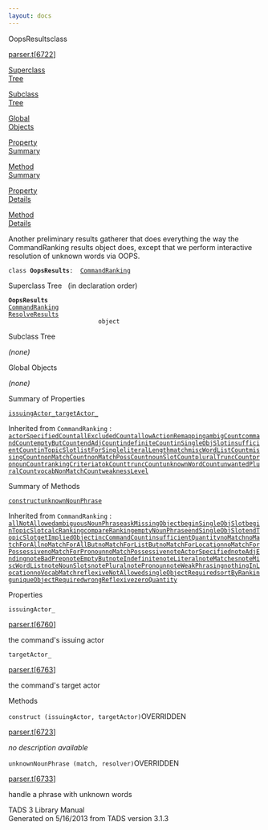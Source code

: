 ```yaml
---
layout: docs
---
```

<span class="title">OopsResults</span><span class="type">class</span>

[parser.t](../file/parser.t.html)\[[6722](../source/parser.t.html#6722)\]

[Superclass  
Tree](#_SuperClassTree_)

[Subclass  
Tree](#_SubClassTree_)

[Global  
Objects](#_ObjectSummary_)

[Property  
Summary](#_PropSummary_)

[Method  
Summary](#_MethodSummary_)

[Property  
Details](#_Properties_)

[Method  
Details](#_Methods_)

<div class="fdesc">

Another preliminary results gatherer that does everything the way the
CommandRanking results object does, except that we perform interactive
resolution of unknown words via OOPS.

`class `**`OopsResults`**` :   `[`CommandRanking`](../object/CommandRanking.html)

</div>

<span id="_SuperClassTree_"></span>

<div class="mjhd">

<span class="hdln">Superclass Tree</span>   (in declaration order)

</div>

**`OopsResults`**  
[`CommandRanking`](../object/CommandRanking.html)  
[`ResolveResults`](../object/ResolveResults.html)  
`                         object`  
<span id="_SubClassTree_"></span>

<div class="mjhd">

<span class="hdln">Subclass Tree</span>  

</div>

*(none)* <span id="_ObjectSummary_"></span>

<div class="mjhd">

<span class="hdln">Global Objects</span>  

</div>

*(none)* <span id="_PropSummary_"></span>

<div class="mjhd">

<span class="hdln">Summary of Properties</span>  

</div>

[`issuingActor_`](#issuingActor_)[`targetActor_`](#targetActor_)

Inherited from `CommandRanking` :  
[`actorSpecifiedCount`](../object/CommandRanking.html#actorSpecifiedCount)[`allExcludedCount`](../object/CommandRanking.html#allExcludedCount)[`allowActionRemapping`](../object/CommandRanking.html#allowActionRemapping)[`ambigCount`](../object/CommandRanking.html#ambigCount)[`commandCount`](../object/CommandRanking.html#commandCount)[`emptyButCount`](../object/CommandRanking.html#emptyButCount)[`endAdjCount`](../object/CommandRanking.html#endAdjCount)[`indefiniteCount`](../object/CommandRanking.html#indefiniteCount)[`inSingleObjSlot`](../object/CommandRanking.html#inSingleObjSlot)[`insufficientCount`](../object/CommandRanking.html#insufficientCount)[`inTopicSlot`](../object/CommandRanking.html#inTopicSlot)[`listForSingle`](../object/CommandRanking.html#listForSingle)[`literalLength`](../object/CommandRanking.html#literalLength)[`match`](../object/CommandRanking.html#match)[`miscWordListCount`](../object/CommandRanking.html#miscWordListCount)[`missingCount`](../object/CommandRanking.html#missingCount)[`nonMatchCount`](../object/CommandRanking.html#nonMatchCount)[`nonMatchPossCount`](../object/CommandRanking.html#nonMatchPossCount)[`nounSlotCount`](../object/CommandRanking.html#nounSlotCount)[`pluralTruncCount`](../object/CommandRanking.html#pluralTruncCount)[`pronounCount`](../object/CommandRanking.html#pronounCount)[`rankingCriteria`](../object/CommandRanking.html#rankingCriteria)[`tokCount`](../object/CommandRanking.html#tokCount)[`truncCount`](../object/CommandRanking.html#truncCount)[`unknownWordCount`](../object/CommandRanking.html#unknownWordCount)[`unwantedPluralCount`](../object/CommandRanking.html#unwantedPluralCount)[`vocabNonMatchCount`](../object/CommandRanking.html#vocabNonMatchCount)[`weaknessLevel`](../object/CommandRanking.html#weaknessLevel)



<span id="_MethodSummary_"></span>

<div class="mjhd">

<span class="hdln">Summary of Methods</span>  

</div>

[`construct`](#construct)[`unknownNounPhrase`](#unknownNounPhrase)

Inherited from `CommandRanking` :  
[`allNotAllowed`](../object/CommandRanking.html#allNotAllowed)[`ambiguousNounPhrase`](../object/CommandRanking.html#ambiguousNounPhrase)[`askMissingObject`](../object/CommandRanking.html#askMissingObject)[`beginSingleObjSlot`](../object/CommandRanking.html#beginSingleObjSlot)[`beginTopicSlot`](../object/CommandRanking.html#beginTopicSlot)[`calcRanking`](../object/CommandRanking.html#calcRanking)[`compareRanking`](../object/CommandRanking.html#compareRanking)[`emptyNounPhrase`](../object/CommandRanking.html#emptyNounPhrase)[`endSingleObjSlot`](../object/CommandRanking.html#endSingleObjSlot)[`endTopicSlot`](../object/CommandRanking.html#endTopicSlot)[`getImpliedObject`](../object/CommandRanking.html#getImpliedObject)[`incCommandCount`](../object/CommandRanking.html#incCommandCount)[`insufficientQuantity`](../object/CommandRanking.html#insufficientQuantity)[`noMatch`](../object/CommandRanking.html#noMatch)[`noMatchForAll`](../object/CommandRanking.html#noMatchForAll)[`noMatchForAllBut`](../object/CommandRanking.html#noMatchForAllBut)[`noMatchForListBut`](../object/CommandRanking.html#noMatchForListBut)[`noMatchForLocation`](../object/CommandRanking.html#noMatchForLocation)[`noMatchForPossessive`](../object/CommandRanking.html#noMatchForPossessive)[`noMatchForPronoun`](../object/CommandRanking.html#noMatchForPronoun)[`noMatchPossessive`](../object/CommandRanking.html#noMatchPossessive)[`noteActorSpecified`](../object/CommandRanking.html#noteActorSpecified)[`noteAdjEnding`](../object/CommandRanking.html#noteAdjEnding)[`noteBadPrep`](../object/CommandRanking.html#noteBadPrep)[`noteEmptyBut`](../object/CommandRanking.html#noteEmptyBut)[`noteIndefinite`](../object/CommandRanking.html#noteIndefinite)[`noteLiteral`](../object/CommandRanking.html#noteLiteral)[`noteMatches`](../object/CommandRanking.html#noteMatches)[`noteMiscWordList`](../object/CommandRanking.html#noteMiscWordList)[`noteNounSlots`](../object/CommandRanking.html#noteNounSlots)[`notePlural`](../object/CommandRanking.html#notePlural)[`notePronoun`](../object/CommandRanking.html#notePronoun)[`noteWeakPhrasing`](../object/CommandRanking.html#noteWeakPhrasing)[`nothingInLocation`](../object/CommandRanking.html#nothingInLocation)[`noVocabMatch`](../object/CommandRanking.html#noVocabMatch)[`reflexiveNotAllowed`](../object/CommandRanking.html#reflexiveNotAllowed)[`singleObjectRequired`](../object/CommandRanking.html#singleObjectRequired)[`sortByRanking`](../object/CommandRanking.html#sortByRanking)[`uniqueObjectRequired`](../object/CommandRanking.html#uniqueObjectRequired)[`wrongReflexive`](../object/CommandRanking.html#wrongReflexive)[`zeroQuantity`](../object/CommandRanking.html#zeroQuantity)



<span id="_Properties_"></span>

<div class="mjhd">

<span class="hdln">Properties</span>  

</div>

<span id="issuingActor_"></span>

`issuingActor_`

[parser.t](../file/parser.t.html)\[[6760](../source/parser.t.html#6760)\]

<div class="desc">

the command's issuing actor

</div>

<span id="targetActor_"></span>

`targetActor_`

[parser.t](../file/parser.t.html)\[[6763](../source/parser.t.html#6763)\]

<div class="desc">

the command's target actor

</div>

<span id="_Methods_"></span>

<div class="mjhd">

<span class="hdln">Methods</span>  

</div>

<span id="construct"></span>

`construct (issuingActor, targetActor)`<span class="rem">OVERRIDDEN</span>

[parser.t](../file/parser.t.html)\[[6723](../source/parser.t.html#6723)\]

<div class="desc">

*no description available*

</div>

<span id="unknownNounPhrase"></span>

`unknownNounPhrase (match, resolver)`<span class="rem">OVERRIDDEN</span>

[parser.t](../file/parser.t.html)\[[6733](../source/parser.t.html#6733)\]

<div class="desc">

handle a phrase with unknown words

</div>

<div class="ftr">

TADS 3 Library Manual  
Generated on 5/16/2013 from TADS version 3.1.3

</div>
